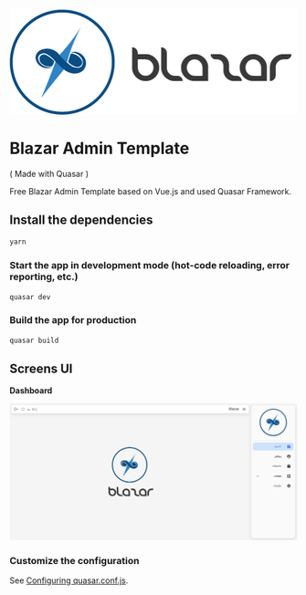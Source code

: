 ![Alt text](src/assets/Blazar-logo-git.png?raw=true "Screenshot")


# Blazar Admin Template
( Made with Quasar )

Free Blazar Admin Template based on Vue.js and used Quasar Framework.

## Install the dependencies
```bash
yarn
```

### Start the app in development mode (hot-code reloading, error reporting, etc.)
```bash
quasar dev
```


### Build the app for production
```bash
quasar build
```

## Screens UI
**Dashboard**

![Alt text](src/assets/Demo/Dashboard.png?raw=true "Screenshot")

### Customize the configuration
See [Configuring quasar.conf.js](https://quasar.dev/quasar-cli/quasar-conf-js).

